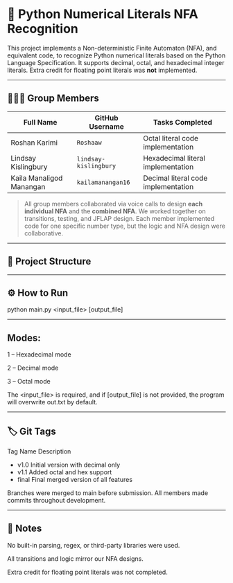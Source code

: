 # 🔢 Python Numerical Literals NFA Recognition

This project implements a Non-deterministic Finite Automaton (NFA), and equivalent code, to recognize Python numerical literals based on the Python Language Specification. It supports decimal, octal, and hexadecimal integer literals. Extra credit for floating point literals was **not** implemented.

---

## 👨‍👩‍👧 Group Members

| Full Name                  | GitHub Username         | Tasks Completed                      |
|---------------------------|--------------------------|--------------------------------------|
| Roshan Karimi             | `Roshaaw`                | Octal literal code implementation    |
| Lindsay Kislingbury       | `lindsay-kislingbury`    | Hexadecimal literal implementation   |
| Kaila Manaligod Manangan  | `kailamanangan16`        | Decimal literal code implementation  |

> All group members collaborated via voice calls to design **each individual NFA** and the **combined NFA**. We worked together on transitions, testing, and JFLAP design. Each member implemented code for one specific number type, but the logic and NFA design were collaborative.

---

## 📁 Project Structure


---

## ⚙️ How to Run

python main.py <mode> <input_file> [output_file]

---

## Modes:
1 – Hexadecimal mode

2 – Decimal mode

3 – Octal mode

The <input_file> is required, and if [output_file] is not provided, the program will overwrite out.txt by default.

---

## 🏷️ Git Tags
Tag Name	Description
- v1.0	Initial version with decimal only
- v1.1	Added octal and hex support
- final	Final merged version of all features

Branches were merged to main before submission. All members made commits throughout development.

---

## 📎 Notes
No built-in parsing, regex, or third-party libraries were used.

All transitions and logic mirror our NFA designs.

Extra credit for floating point literals was not completed.
